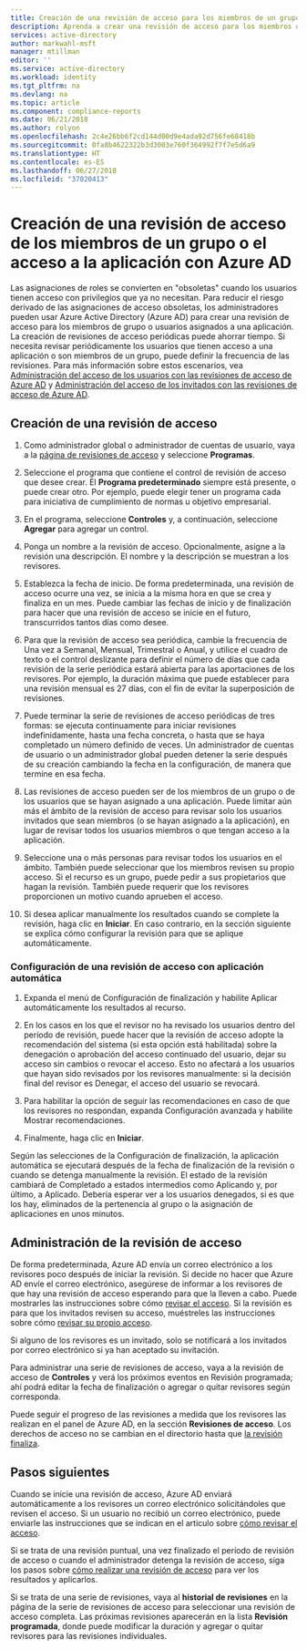 ```yaml
---
title: Creación de una revisión de acceso para los miembros de un grupo o los usuarios con acceso a una aplicación con Azure AD | Microsoft Docs
description: Aprenda a crear una revisión de acceso para los miembros de un grupo o los usuarios con acceso a una aplicación.
services: active-directory
author: markwahl-msft
manager: mtillman
editor: ''
ms.service: active-directory
ms.workload: identity
ms.tgt_pltfrm: na
ms.devlang: na
ms.topic: article
ms.component: compliance-reports
ms.date: 06/21/2018
ms.author: rolyon
ms.openlocfilehash: 2c4e26bb6f2cd144d00d9e4ada92d756fe68418b
ms.sourcegitcommit: 0fa8b4622322b3d3003e760f364992f7f7e5d6a9
ms.translationtype: HT
ms.contentlocale: es-ES
ms.lasthandoff: 06/27/2018
ms.locfileid: "37020413"
---
```

# <a name="create-an-access-review-of-group-members-or-application-access-with-azure-ad"></a>Creación de una revisión de acceso de los miembros de un grupo o el acceso a la aplicación con Azure AD

Las asignaciones de roles se convierten en "obsoletas" cuando los usuarios tienen acceso con privilegios que ya no necesitan. Para reducir el riesgo derivado de las asignaciones de acceso obsoletas, los administradores pueden usar Azure Active Directory (Azure AD) para crear una revisión de acceso para los miembros de grupo o usuarios asignados a una aplicación. La creación de revisiones de acceso periódicas puede ahorrar tiempo. Si necesita revisar periódicamente los usuarios que tienen acceso a una aplicación o son miembros de un grupo, puede definir la frecuencia de las revisiones. Para más información sobre estos escenarios, vea [Administración del acceso de los usuarios con las revisiones de acceso de Azure AD](active-directory-azure-ad-controls-manage-user-access-with-access-reviews.md) y [Administración del acceso de los invitados con las revisiones de acceso de Azure AD](active-directory-azure-ad-controls-manage-guest-access-with-access-reviews.md). 

## <a name="create-an-access-review"></a>Creación de una revisión de acceso

1. Como administrador global o administrador de cuentas de usuario, vaya a la [página de revisiones de acceso](https://portal.azure.com/#blade/Microsoft_AAD_ERM/DashboardBlade/) y seleccione **Programas**.

2. Seleccione el programa que contiene el control de revisión de acceso que desee crear. El **Programa predeterminado** siempre está presente, o puede crear otro. Por ejemplo, puede elegir tener un programa cada para iniciativa de cumplimiento de normas u objetivo empresarial.

3. En el programa, seleccione **Controles** y, a continuación, seleccione **Agregar** para agregar un control.

4. Ponga un nombre a la revisión de acceso. Opcionalmente, asigne a la revisión una descripción. El nombre y la descripción se muestran a los revisores.

5. Establezca la fecha de inicio. De forma predeterminada, una revisión de acceso ocurre una vez, se inicia a la misma hora en que se crea y finaliza en un mes. Puede cambiar las fechas de inicio y de finalización para hacer que una revisión de acceso se inicie en el futuro, transcurridos tantos días como desee.

6. Para que la revisión de acceso sea periódica, cambie la frecuencia de Una vez a Semanal, Mensual, Trimestral o Anual, y utilice el cuadro de texto o el control deslizante para definir el número de días que cada revisión de la serie periódica estará abierta para las aportaciones de los revisores. Por ejemplo, la duración máxima que puede establecer para una revisión mensual es 27 días, con el fin de evitar la superposición de revisiones. 

7.  Puede terminar la serie de revisiones de acceso periódicas de tres formas: se ejecuta continuamente para iniciar revisiones indefinidamente, hasta una fecha concreta, o hasta que se haya completado un número definido de veces. Un administrador de cuentas de usuario o un administrador global pueden detener la serie después de su creación cambiando la fecha en la configuración, de manera que termine en esa fecha.

8. Las revisiones de acceso pueden ser de los miembros de un grupo o de los usuarios que se hayan asignado a una aplicación. Puede limitar aún más el ámbito de la revisión de acceso para revisar solo los usuarios invitados que sean miembros (o se hayan asignado a la aplicación), en lugar de revisar todos los usuarios miembros o que tengan acceso a la aplicación.

9. Seleccione una o más personas para revisar todos los usuarios en el ámbito. También puede seleccionar que los miembros revisen su propio acceso. Si el recurso es un grupo, puede pedir a sus propietarios que hagan la revisión. También puede requerir que los revisores proporcionen un motivo cuando aprueben el acceso.

10. Si desea aplicar manualmente los resultados cuando se complete la revisión, haga clic en **Iniciar**.  En caso contrario, en la sección siguiente se explica cómo configurar la revisión para que se aplique automáticamente.

### <a name="configuring-an-access-review-with-auto-apply"></a>Configuración de una revisión de acceso con aplicación automática

1.  Expanda el menú de Configuración de finalización y habilite Aplicar automáticamente los resultados al recurso. 

2.  En los casos en los que el revisor no ha revisado los usuarios dentro del período de revisión, puede hacer que la revisión de acceso adopte la recomendación del sistema (si esta opción está habilitada) sobre la denegación o aprobación del acceso continuado del usuario, dejar su acceso sin cambios o revocar el acceso. Esto no afectará a los usuarios que hayan sido revisados por los revisores manualmente: si la decisión final del revisor es Denegar, el acceso del usuario se revocará.

3.  Para habilitar la opción de seguir las recomendaciones en caso de que los revisores no respondan, expanda Configuración avanzada y habilite Mostrar recomendaciones.
 
4.  Finalmente, haga clic en **Iniciar**.

Según las selecciones de la Configuración de finalización, la aplicación automática se ejecutará después de la fecha de finalización de la revisión o cuando se detenga manualmente la revisión. El estado de la revisión cambiará de Completado a estados intermedios como Aplicando y, por último, a Aplicado. Debería esperar ver a los usuarios denegados, si es que los hay, eliminados de la pertenencia al grupo o la asignación de aplicaciones en unos minutos.


## <a name="manage-the-access-review"></a>Administración de la revisión de acceso

De forma predeterminada, Azure AD envía un correo electrónico a los revisores poco después de iniciar la revisión. Si decide no hacer que Azure AD envíe el correo electrónico, asegúrese de informar a los revisores de que hay una revisión de acceso esperando para que la lleven a cabo. Puede mostrarles las instrucciones sobre cómo [revisar el acceso](active-directory-azure-ad-controls-perform-access-review.md). Si la revisión es para que los invitados revisen su acceso, muéstreles las instrucciones sobre cómo [revisar su propio acceso](active-directory-azure-ad-controls-perform-access-review.md).

Si alguno de los revisores es un invitado, solo se notificará a los invitados por correo electrónico si ya han aceptado su invitación.

Para administrar una serie de revisiones de acceso, vaya a la revisión de acceso de **Controles** y verá los próximos eventos en Revisión programada; ahí podrá editar la fecha de finalización o agregar o quitar revisores según corresponda. 

Puede seguir el progreso de las revisiones a medida que los revisores las realizan en el panel de Azure AD, en la sección **Revisiones de acceso**. Los derechos de acceso no se cambian en el directorio hasta que [la revisión finaliza](active-directory-azure-ad-controls-complete-access-review.md).

## <a name="next-steps"></a>Pasos siguientes

Cuando se inicie una revisión de acceso, Azure AD enviará automáticamente a los revisores un correo electrónico solicitándoles que revisen el acceso. Si un usuario no recibió un correo electrónico, puede enviarle las instrucciones que se indican en el articulo sobre [cómo revisar el acceso](active-directory-azure-ad-controls-perform-access-review.md). 

Si se trata de una revisión puntual, una vez finalizado el período de revisión de acceso o cuando el administrador detenga la revisión de acceso, siga los pasos sobre [cómo realizar una revisión de acceso](active-directory-azure-ad-controls-complete-access-review.md) para ver los resultados y aplicarlos.  

Si se trata de una serie de revisiones, vaya al **historial de revisiones** en la página de la serie de revisiones de acceso para seleccionar una revisión de acceso completa.  Las próximas revisiones aparecerán en la lista **Revisión programada**, donde puede modificar la duración y agregar o quitar revisores para las revisiones individuales.
